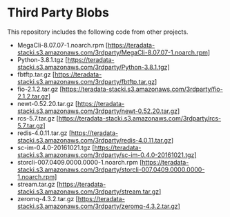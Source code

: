 # Third Party Blobs

This repository includes the following code from other projects.

* MegaCli-8.07.07-1.noarch.rpm [https://teradata-stacki.s3.amazonaws.com/3rdparty/MegaCli-8.07.07-1.noarch.rpm]
* Python-3.8.1.tgz [https://teradata-stacki.s3.amazonaws.com/3rdparty/Python-3.8.1.tgz]
* fbtftp.tar.gz [https://teradata-stacki.s3.amazonaws.com/3rdparty/fbtftp.tar.gz]
* fio-2.1.2.tar.gz [https://teradata-stacki.s3.amazonaws.com/3rdparty/fio-2.1.2.tar.gz]
* newt-0.52.20.tar.gz [https://teradata-stacki.s3.amazonaws.com/3rdparty/newt-0.52.20.tar.gz]
* rcs-5.7.tar.gz [https://teradata-stacki.s3.amazonaws.com/3rdparty/rcs-5.7.tar.gz]
* redis-4.0.11.tar.gz [https://teradata-stacki.s3.amazonaws.com/3rdparty/redis-4.0.11.tar.gz]
* sc-im-0.4.0-20161021.tgz [https://teradata-stacki.s3.amazonaws.com/3rdparty/sc-im-0.4.0-20161021.tgz]
* storcli-007.0409.0000.0000-1.noarch.rpm [https://teradata-stacki.s3.amazonaws.com/3rdparty/storcli-007.0409.0000.0000-1.noarch.rpm]
* stream.tar.gz [https://teradata-stacki.s3.amazonaws.com/3rdparty/stream.tar.gz]
* zeromq-4.3.2.tar.gz [https://teradata-stacki.s3.amazonaws.com/3rdparty/zeromq-4.3.2.tar.gz]
